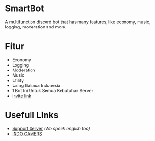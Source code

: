# SmartBot


A multifunction discord bot that has many features, like economy, music, logging, moderation and more.
# Fitur
- Economy
- Logging
- Moderation
- Music
- Utility
- Using Bahasa Indonesia
- 1 Bot Ini Untuk Semua Kebutuhan Server 
- [invite link](https://discordbots.org/bot/583945825516912640/vote) 
# Usefull Links
- [Support Server](https://discord.gg/wBRwKRn) *(We speak english too)*
- [INDO GAMERS](https://discord.gg/ZNzjgxA)
